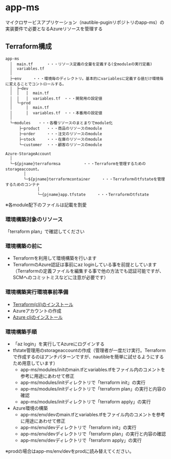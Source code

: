 # app-ms

マイクロサービスアプリケーション（nautible-puginリポジトリのapp-ms）の実装要件で必要となるAzureリソースを管理する

## Terraform構成

```text
app-ms
  │  main.tf      ・・・リソース定義の全量を定義する(全moduleの実行定義)
  │  variables.tf
  │  
  ├─env     ・・・環境毎のディレクトリ。基本的にvariablesに定義する値だけ環境毎に変えることでコントロールする。
  │  ├─dev
  │  │   │  main.tf
  │  │   │  variables.tf　・・・開発用の設定値
  │  └─prod
  │      │  main.tf
  │      │  variables.tf　・・・本番用の設定値
  │                                      
  └─modules　　・・・各種リソースのまとまりでmodule化
      ├─product   ・・・商品のリソースのmodule
      ├─order     ・・・注文のリソースのmodule
      ├─stock     ・・・在庫のリソースのmodule
      └─customer  ・・・顧客のリソースのmodule

Azure-StorageAccount
  │
  └─${pjname}terraformsa          ・・・Terraformを管理するためのstorageaccount。
        │   
        └─${pjname}terraformcontainer     ・・・Terraformのtfstateを管理するためのコンテナ
              │
              └─{pjname}app.tfstate     ・・・Terraformのtfstate
```

※各module配下のファイルは記載を割愛

### 環境構築対象のリソース

「terraform plan」で確認してください

### 環境構築の前に

* Terraformを利用して環境構築を行います
* TerraformのAzure認証は事前にaz loginしている事を前提としています（Terraformの定義ファイルを編集する事で他の方法でも認証可能ですが、SCMへのコミットミスなどに注意が必要です）

### 環境構築実行環境事前準備

* [Terraform(cli)のインストール](https://learn.hashicorp.com/tutorials/terraform/install-cli)
* Azureアカウントの作成
* [Azure cliのインストール](https://docs.microsoft.com/ja-jp/cli/azure/install-azure-cli)

### 環境構築手順

* 「az login」を実行してAzureにログインする
* tfstate管理用のstorageaccountの作成（管理者が一度だけ実行。Terraformで作成するのはアンチパターンですが、nautibleを簡単に試せるようにするため用意しています）
  * app-ms/modules/initのmain.tfとvariables.tfをファイル内のコメントを参考に用途にあわせて修正
  * app-ms/modules/initディレクトリで「terraform init」の実行
  * app-ms/modules/initディレクトリで「terraform plan」の実行と内容の確認
  * app-ms/modules/initディレクトリで「terraform apply」の実行
* Azure環境の構築
  * app-ms/env/devのmain.tfとvariables.tfをファイル内のコメントを参考に用途にあわせて修正
  * app-ms/env/devディレクトリで「terraform init」の実行
  * app-ms/env/devディレクトリで「terraform plan」の実行と内容の確認
  * app-ms/env/devディレクトリで「terraform apply」の実行

※prodの場合はapp-ms/env/devをprodに読み替えてください。
